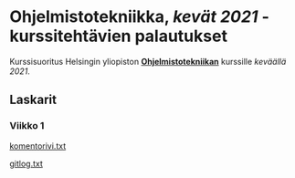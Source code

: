 # **Ohjelmistotekniikka**, _kevät 2021_ - kurssitehtävien palautukset

Kurssisuoritus Helsingin yliopiston [**Ohjelmistotekniikan**](https://ohjelmistotekniikka-hy.github.io) kurssille _keväällä 2021_.

## Laskarit

### Viikko 1

[komentorivi.txt](https://github.com/FinThunderstorm/ohte/blob/master/laskarit/viikko1/komentorivi.txt)

[gitlog.txt](https://github.com/FinThunderstorm/ohte/blob/master/laskarit/viikko1/gitlog.txt)
